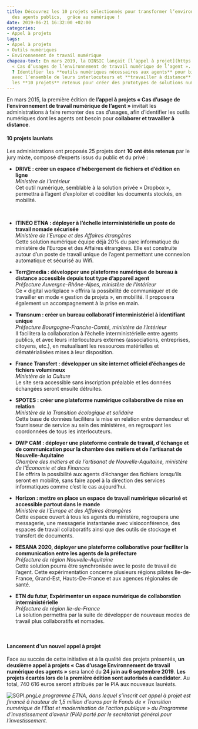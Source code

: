 ```yaml
---
title: Découvrez les 10 projets sélectionnés pour transformer l’environnement de travail
  des agents publics,  grâce au numérique !
date: 2019-06-21 16:32:00 +02:00
categories:
- Appel à projets
tags:
- Appel à projets
- Outils numériques
- Environnement de travail numérique
chapeau-text: En mars 2019, la DINSIC lançait [l’appel à projet](https://numerique.gouv.fr/actualites/outils-numeriques-agent-administrations-appel-a-projets/){:target=_"blank"}
  « Cas d’usages de l’environnement de travail numérique de l’agent ». L’objectif
  ? Identifier les **outils numériques nécessaires aux agents** pour bien **collaborer**
  avec l’ensemble de leurs interlocuteurs et **travailler à distance**. Découvrez
  les **10 projets** retenus pour créer des prototypes de solutions numériques.
---
```


En mars 2015, la première édition de **l’appel à projets « Cas d’usage de l’environnement de travail numérique de l’agent »** invitait les administrations à faire remonter des cas d’usages, afin d’identifier les outils numériques dont les agents ont besoin pour **collaborer et travailler à distance**.

#### 10 projets lauréats

Les administrations ont proposés 25 projets dont **10 ont étés retenus** par le jury mixte, composé d’experts issus du public et du privé :
<br>

* **DRIVE : créer un espace d’hébergement de fichiers et d’édition en ligne**<br>
*Ministère de l’Intérieur*<br>
Cet outil numérique, semblable à la solution privée « Dropbox », permettra à l’agent d’exploiter et coéditer les documents stockés, en mobilité.
<br>

* **ITINEO ETNA : déployer à l’échelle interministérielle un poste de travail  nomade sécurisée**<br>
*Ministère de l’Europe et des Affaires étrangères*<br>
Cette solution numérique équipe déjà 20% du parc informatique du ministère de l’Europe et des Affaires étrangères. Elle est construite autour d’un poste de travail unique de l’agent permettant une connexion automatique et sécurisé au Wifi.
  <br>

* **Terr@media : développer une plateforme numérique de bureau à distance accessible depuis tout type d’appareil agent**<br>
  *Préfecture Auvergne-Rhône-Alpes, ministère de l’Intérieur*<br>
  Ce « digital workplace » offrira la possibilité de communiquer et de travailler en mode « gestion de projets », en mobilité. Il proposera également un accompagnement à la prise en main.
  <br>

* **Transnum : créer un bureau collaboratif interministériel à identifiant unique**<br>
  *Préfecture Bourgogne-Franche-Comté, ministère de l’Intérieur*<br>
  Il facilitera la collaboration à l’échelle interministérielle entre agents publics, et avec leurs interlocuteurs externes (associations, entreprises, citoyens, etc.), en mutualisant les ressources matérielles et dématérialisées mises à leur disposition.
  <br>

* **France Transfert : développer un site internet officiel d’échanges de fichiers volumineux**<br>
  *Ministère de la Culture* <br>
  Le site sera accessible sans inscription préalable et les données échangées seront ensuite détruites.
  <br>

* **SPOTES : créer une plateforme numérique collaborative de mise en relation**<br>
  *Ministère de la Transition écologique et solidaire*<br>
  Cette base de données facilitera la mise en relation entre demandeur et fournisseur de service au sein des ministères, en regroupant les coordonnées de tous les interlocuteurs.
  <br>

* **DWP CAM : déployer une plateforme centrale de travail, d'échange et de communication pour la chambre des métiers et de l’artisanat de Nouvelle-Aquitaine**<br>
  *Chambre des métiers et de l’artisanat de Nouvelle-Aquitaine, ministère de l’Économie et des Finances*<br>
  Elle offrira la possibilité aux agents d’échanger des fichiers lorsqu’ils seront en mobilité, sans faire appel à la direction des services informatiques comme c’est le cas aujourd’hui.
  <br>

* **Horizon : mettre en place un espace de travail numérique sécurisé et accessible partout dans le monde**<br>
  *Ministère de l’Europe et des Affaires étrangères*<br>
  Cette espace ouvert à tous les agents du ministère, regroupera une messagerie, une messagerie instantanée avec visioconférence, des espaces de travail collaboratifs ainsi que des outils de stockage et transfert de documents.
  <br>

* **RESANA 2020, déployer une plateforme collaborative pour faciliter la communication entre les agents de la préfecture**<br>
  *Préfecture de région Nouvelle-Aquitaine*<br>
  Cette solution pourra être synchronisée avec le poste de travail de  l’agent. Cette expérimentation concerne plusieurs régions pilotes Ile-de-France, Grand-Est, Hauts-De-France et aux agences régionales de santé.
  <br>

* **ETN du futur, Expérimenter un espace numérique de collaboration interministérielle**<br>
  *Préfecture de région Ile-de-France*<br>
  La solution permettra par la suite de développer de nouveaux modes de travail plus collaboratifs et nomades.
<br>

#### Lancement d'un nouvel appel à projet

Face au succès de cette initiative et à la qualité des projets présentés, **un deuxième appel à projets « Cas d’usage Environnement de travail numérique des agents »** sera lancé du **24 juin au 6 septembre 2019**.  **Les projets écartés lors de la première édition sont autorisés à candidater**. Au total, 740 616 euros seront attribués par le PIA aux nouveaux lauréats.

![SGPI.png](/uploads/SGPI.png)*Le programme ETNA, dans lequel s’inscrit cet appel à projet est financé à hauteur de 1,5 million d’euros par le Fonds de « Transition numérique de l’État et modernisation de l’action publique » du Programme d’investissement d’avenir (PIA) porté par le secrétariat général pour l’investissement.*